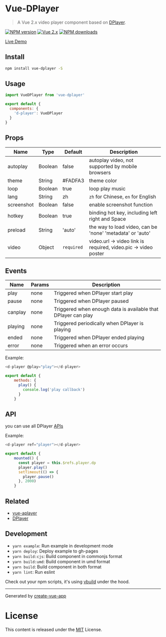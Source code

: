 # Vue-DPlayer

> A Vue 2.x video player component based on [DPlayer](https://github.com/DIYgod/DPlayer).

[![NPM version](https://img.shields.io/npm/v/vue-dplayer.svg?style=flat)](https://npmjs.com/package/vue-dplayer) 
[![Vue 2.x](https://img.shields.io/badge/Vue-2.x-brightgreen.svg)](https://vuejs.org/v2/guide/)
[![NPM downloads](https://img.shields.io/npm/dm/vue-dplayer.svg?style=flat)](https://npmjs.com/package/vue-dplayer) 

[Live Demo](https://sinchang.github.io/vue-dplayer/)

## Install

```bash
npm install vue-dplayer -S
```

## Usage

```js
import VueDPlayer from 'vue-dplayer'

export default {
  components: {
    'd-player': VueDPlayer
  }
}
```
## Props

| Name | Type | Default | Description |
| ---- | ---- | ------- | ----------- |
| autoplay | Boolean | false | autoplay video, not supported by mobile browsers |
| theme | String | #FADFA3 | theme color |
| loop | Boolean | true | loop play music |
| lang | String | zh | `zh` for Chinese, `en` for English |
| screenshot | Boolean | false | enable screenshot function |
| hotkey | Boolean | true | binding hot key, including left right and Space |
| preload | String | 'auto' | the way to load video, can be 'none' 'metadata' or 'auto' |
| video| Object | `required` | video.url -> video link is required, video.pic -> video poster |

## Events

| Name | Params | Description |
| ---- | ------ | ----------- |
| play | none | Triggered when DPlayer start play |
| pause | none | Triggered when DPlayer paused |
| canplay | none | Triggered when enough data is available that DPlayer can play |
| playing | none | Triggered periodically when DPlayer is playing |
| ended | none | Triggered when DPlayer ended playing |
| error | none | Triggered when an error occurs |

Example:

```js
<d-player @play="play"></d-player>

export default {
    methods: {
      play() {
        console.log('play callback')
      }
    }
```

## API

you can use all DPlayer [APIs](http://dplayer.js.org/docs/#/?id=api)

Example:

```js
<d-player ref="player"></d-player>

export default {
    mounted() {
      const player = this.$refs.player.dp
      player.play()
      setTimeout(() => {
        player.pause()
      }, 2000)
    }
```
## Related

- [vue-aplayer](https://github.com/SevenOutman/vue-aplayer)
- [DPlayer](https://github.com/DIYgod/DPlayer)

## Development

- `yarn example`: Run example in development mode
- `yarn deploy`: Deploy example to gh-pages
- `yarn build:cjs`: Build component in commonjs format
- `yarn build:umd`: Build component in umd format
- `yarn build`: Build component in both format
- `yarn lint`: Run eslint

Check out your npm scripts, it's using [vbuild](https://github.com/egoist/vbuild) under the hood.

---

Generated by [create-vue-app](https://github.com/egoist/create-vue-app)

# License

This content is released under the [MIT](http://opensource.org/licenses/MIT) License.
